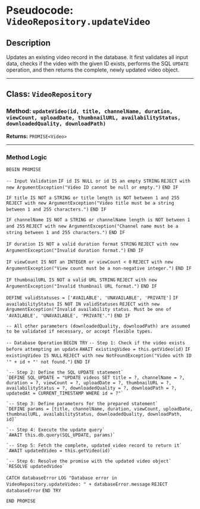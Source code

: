 # Pseudocode: `VideoRepository.updateVideo`

## Description

Updates an existing video record in the database. It first validates all input data, checks if the video with the given ID exists, performs the SQL `UPDATE` operation, and then returns the complete, newly updated video object.

---

## Class: `VideoRepository`

### Method: `updateVideo(id, title, channelName, duration, viewCount, uploadDate, thumbnailURL, availabilityStatus, downloadedQuality, downloadPath)`

**Returns:** `PROMISE<Video>`

---

### Method Logic

`BEGIN PROMISE`

  `-- Input Validation`
  `IF id IS NULL or id IS an empty STRING`
    `REJECT with new ArgumentException("Video ID cannot be null or empty.")`
  `END IF`

  `IF title IS NOT a STRING or title length is NOT between 1 and 255`
    `REJECT with new ArgumentException("Video title must be a string between 1 and 255 characters.")`
  `END IF`

  `IF channelName IS NOT a STRING or channelName length is NOT between 1 and 255`
    `REJECT with new ArgumentException("Channel name must be a string between 1 and 255 characters.")`
  `END IF`

  `IF duration IS NOT a valid duration format STRING`
    `REJECT with new ArgumentException("Invalid duration format.")`
  `END IF`

  `IF viewCount IS NOT an INTEGER or viewCount < 0`
    `REJECT with new ArgumentException("View count must be a non-negative integer.")`
  `END IF`

  `IF thumbnailURL IS NOT a valid URL STRING`
    `REJECT with new ArgumentException("Invalid thumbnail URL format.")`
  `END IF`

  `DEFINE validStatuses = ['AVAILABLE', 'UNAVAILABLE', 'PRIVATE']`
  `IF availabilityStatus IS NOT IN validStatuses`
    `REJECT with new ArgumentException("Invalid availability status. Must be one of 'AVAILABLE', 'UNAVAILABLE', 'PRIVATE'.")`
  `END IF`

  `-- All other parameters (downloadedQuality, downloadPath) are assumed to be validated if necessary, or accept flexible types.`

  `-- Database Operation`
  `BEGIN TRY`
    `-- Step 1: Check if the video exists before attempting an update`
    `AWAIT existingVideo = this.getVideo(id)`
    `IF existingVideo IS NULL`
      `REJECT with new NotFoundException("Video with ID '" + id + "' not found.")`
    `END IF`

    `-- Step 2: Define the SQL UPDATE statement`
    `DEFINE SQL_UPDATE = "UPDATE videos SET title = ?, channelName = ?, duration = ?, viewCount = ?, uploadDate = ?, thumbnailURL = ?, availabilityStatus = ?, downloadedQuality = ?, downloadPath = ?, updatedAt = CURRENT_TIMESTAMP WHERE id = ?"`
    
    `-- Step 3: Define parameters for the prepared statement`
    `DEFINE params = [title, channelName, duration, viewCount, uploadDate, thumbnailURL, availabilityStatus, downloadedQuality, downloadPath, id]`

    `-- Step 4: Execute the update query`
    `AWAIT this.db.query(SQL_UPDATE, params)`

    `-- Step 5: Fetch the complete, updated video record to return it`
    `AWAIT updatedVideo = this.getVideo(id)`

    `-- Step 6: Resolve the promise with the updated video object`
    `RESOLVE updatedVideo`

  `CATCH databaseError`
    `LOG "Database error in VideoRepository.updateVideo: " + databaseError.message`
    `REJECT databaseError`
  `END TRY`

`END PROMISE`
